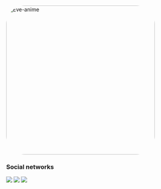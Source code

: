 <div>
<img align="top" alt="Eve-anime" height="400" style="border-radius:50px;" src="https://external-content.duckduckgo.com/iu/?u=https%3A%2F%2Fpa1.narvii.com%2F6523%2F542ab950a55e11aa9132f6c74be43d0aad8b8b95_hq.gif&f=1&nofb=1">
<!--<img align="right" alt="Eve-anime" height="400" style="border-radius:50px;" src="https://external-content.duckduckgo.com/iu/?u=https%3A%2F%2F78.media.tumblr.com%2F54a15216a9d68a77347dc3c2e414e678%2Ftumblr_muul8sAMIe1sladr5o1_500.gif&f=1&nofb=1">-->
</div>

<div> 
  <h3> Social networks</h3>
  <a href="Pegar link do linkedin" target="_blank"><img src="https://img.shields.io/badge/-LinkedIn-%230077B5?style=for-the-badge&logo=linkedin&logoColor=white" target="_blank"></a>
  <a href = "mailto:lucas.mateus.dbarros@gmail.com"><img src="https://img.shields.io/static/v1?style=for-the-badge&message=Gmail&color=EA4335&logo=Gmail&logoColor=FFFFFF&label=" target="_blank"></a>
  <a href="https://instagram.com/lucas_mb16" target="_blank"><img src="https://img.shields.io/badge/-Instagram-%23E4405F?style=for-the-badge&logo=instagram&logoColor=white" target="_blank"></a>
</div>
